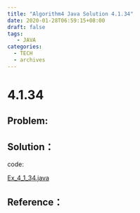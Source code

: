 ```yaml
---
title: "Algorithm4 Java Solution 4.1.34"
date: 2020-01-28T06:59:15+08:00
draft: false
tags:
   - JAVA
categories:
  - TECH
  - archives
---
```



# 4.1.34

## Problem:


## Solution：

code:

[Ex_4_1_34.java](./Ex_4_1_34.java)


## Reference：


